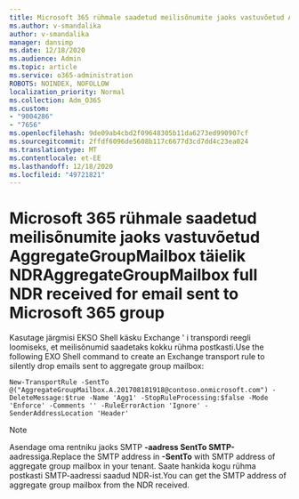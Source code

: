 ```yaml
---
title: Microsoft 365 rühmale saadetud meilisõnumite jaoks vastuvõetud AggregateGroupMailbox täielik NDR
ms.author: v-smandalika
author: v-smandalika
manager: dansimp
ms.date: 12/18/2020
ms.audience: Admin
ms.topic: article
ms.service: o365-administration
ROBOTS: NOINDEX, NOFOLLOW
localization_priority: Normal
ms.collection: Adm_O365
ms.custom:
- "9004286"
- "7656"
ms.openlocfilehash: 9de09ab4cbd2f09648305b11da6273ed990907cf
ms.sourcegitcommit: 2ffdf6096de5608b117c6677d3cd7dd4c23ea024
ms.translationtype: MT
ms.contentlocale: et-EE
ms.lasthandoff: 12/18/2020
ms.locfileid: "49721821"
---
```

# <a name="aggregategroupmailbox-full-ndr-received-for-email-sent-to-microsoft-365-group"></a><span data-ttu-id="7bea6-102">Microsoft 365 rühmale saadetud meilisõnumite jaoks vastuvõetud AggregateGroupMailbox täielik NDR</span><span class="sxs-lookup"><span data-stu-id="7bea6-102">AggregateGroupMailbox full NDR received for email sent to Microsoft 365 group</span></span>

<span data-ttu-id="7bea6-103">Kasutage järgmisi EKSO Shell käsku Exchange ' i transpordi reegli loomiseks, et meilisõnumid saadetaks kokku rühma postkasti.</span><span class="sxs-lookup"><span data-stu-id="7bea6-103">Use the following EXO Shell command to create an Exchange transport rule to silently drop emails sent to aggregate group mailbox:</span></span>

`New-TransportRule -SentTo @("AggregateGroupMailbox.A.201708181918@contoso.onmicrosoft.com") -DeleteMessage:$true -Name 'Agg1' -StopRuleProcessing:$false -Mode 'Enforce' -Comments '' -RuleErrorAction 'Ignore' -SenderAddressLocation 'Header'`

> [!NOTE]
> <span data-ttu-id="7bea6-104">Asendage oma rentniku jaoks SMTP **-aadress SentTo SMTP-** aadressiga.</span><span class="sxs-lookup"><span data-stu-id="7bea6-104">Replace the SMTP address in **-SentTo** with SMTP address of aggregate group mailbox in your tenant.</span></span> <span data-ttu-id="7bea6-105">Saate hankida kogu rühma postkasti SMTP-aadressi saadud NDR-ist.</span><span class="sxs-lookup"><span data-stu-id="7bea6-105">You can get the SMTP address of aggregate group mailbox from the NDR received.</span></span>



